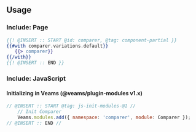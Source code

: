 ## Usage

### Include: Page

``` hbs
{{! @INSERT :: START @id: comparer, @tag: component-partial }}
{{#with comparer.variations.default}}
   {{> comparer}}
{{/with}}
{{! @INSERT :: END }}
```

### Include: JavaScript

#### Initializing in Veams (@veams/plugin-modules v1.x)
``` js
// @INSERT :: START @tag: js-init-modules-@1 //
	// Init Comparer
	Veams.modules.add({ namespace: 'comparer', module: Comparer });
// @INSERT :: END //
```

